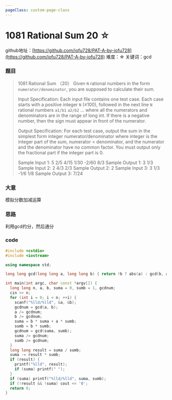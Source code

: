 ```yaml
---
pageClass: custom-page-class
---
```


# 1081 Rational Sum 20 ☆

github地址：[https://github.com/iofu728/PAT-A-by-iofu728](https://github.com/iofu728/PAT-A-by-iofu728)
难度：☆
关键词：gcd

### 题目

> 1081 Rational Sum （20）
> Given `N` rational numbers in the form `numerator/denominator`, you are supposed to calculate their sum.
>
> Input Specification:
> Each input file contains one test case. Each case starts with a positive integer `N` (≤100), followed in the next line `N` rational numbers `a1/b1` `a2/b2` ... where all the numerators and denominators are in the range of long int. If there is a negative number, then the sign must appear in front of the numerator.
>
> Output Specification:
> For each test case, output the sum in the simplest form integer numerator/denominator where integer is the integer part of the sum, numerator < denominator, and the numerator and the denominator have no common factor. You must output only the fractional part if the integer part is 0.
>
> Sample Input 1:
> 5
> 2/5 4/15 1/30 -2/60 8/3
> Sample Output 1:
> 3 1/3
> Sample Input 2:
> 2
> 4/3 2/3
> Sample Output 2:
> 2
> Sample Input 3:
> 3
> 1/3 -1/6 1/8
> Sample Output 3:
> 7/24

### 大意
模拟分数加减运算

### 思路
利用gcd约分，然后通分

### code
```cpp
#include <cstdio>
#include <iostream>

using namespace std;

long long gcd(long long a, long long b) { return !b ? abs(a) : gcd(b, a % b); }

int main(int argc, char const *argv[]) {
  long long n, a, b, suma = 0, sumb = 1, gcdnum;
  cin >> n;
  for (int i = 0; i < n; ++i) {
    scanf("%lld/%lld", &a, &b);
    gcdnum = gcd(a, b);
    a /= gcdnum;
    b /= gcdnum;
    suma = b * suma + a * sumb;
    sumb = b * sumb;
    gcdnum = gcd(suma, sumb);
    suma /= gcdnum;
    sumb /= gcdnum;
  }
  long long result = suma / sumb;
  suma -= result * sumb;
  if (result) {
    printf("%lld", result);
    if (suma) printf(" ");
  }
  if (suma) printf("%lld/%lld", suma, sumb);
  if (!result && !suma) cout << '0';
  return 0;
}

```
